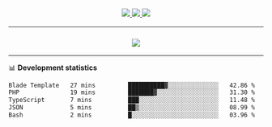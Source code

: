 <h3 align="center">
  <a href="https://github.com/hwalker928">
      <img src="https://img.shields.io/github/followers/hwalker928?label=Followers&style=for-the-badge&color=lightblue">
  </a>
  <a href="https://harryw.link/discord" alt="Discord">
      <img src="https://img.shields.io/discord/738451951758606336?label=discord&style=for-the-badge&color=lightblue"/>
  </a>
  <a href="https://harryw.link/sparked" alt="Sparked Host">
      <img src="https://img.shields.io/static/v1?label=Sponsor&message=Sparked%20Host&color=yellow&style=for-the-badge"/>
  </a>
</h3>

<hr>


<h3 align="center">
  <a href="https://github.com/hwalker928">
      <img src="https://github-profile-trophy.vercel.app/?username=hwalker928&no-bg=true&no-frame=true">
  </a>
</h3>


<hr>

📊 **Development statistics**

<!--START_SECTION:waka-->

```txt
Blade Template   27 mins         ██████████▓░░░░░░░░░░░░░░   42.86 %
PHP              19 mins         ███████▓░░░░░░░░░░░░░░░░░   31.30 %
TypeScript       7 mins          ███░░░░░░░░░░░░░░░░░░░░░░   11.48 %
JSON             5 mins          ██▒░░░░░░░░░░░░░░░░░░░░░░   08.99 %
Bash             2 mins          █░░░░░░░░░░░░░░░░░░░░░░░░   03.96 %
```

<!--END_SECTION:waka-->
